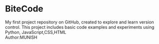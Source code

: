 # BiteCode
My first project repository on GitHub, created to explore and learn version control. This project includes basic code examples and experiments using Python, JavaScript,CSS,HTML
<br>
Author:MUNISH
